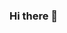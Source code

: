 ### Hi there 🖖 

<!--
**devDanielFelix/devDanielFelix** is a ✨ _special_ ✨ repository because its `README.md` (this file) appears on your GitHub profile.
<div>
  (https://github-readme-stats.vercel.app/api?username=anuraghazra&show_icons=true&theme=transparent)
<div>
Here are some ideas to get you started:

- 🔭 I’m currently working on ...
- 🌱 I’m currently learning ...
- 👯 I’m looking to collaborate on ...
- 🤔 I’m looking for help with ...
- 💬 Ask me about ...
- 📫 How to reach me: ...
- 😄 Pronouns: ...
- ⚡ Fun fact: ...
-->
